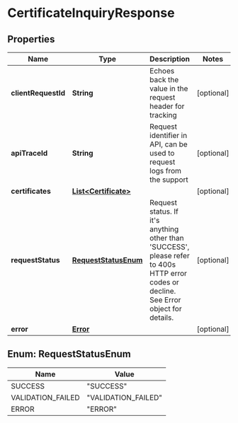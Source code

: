 
# CertificateInquiryResponse

## Properties
Name | Type | Description | Notes
------------ | ------------- | ------------- | -------------
**clientRequestId** | **String** | Echoes back the value in the request header for tracking |  [optional]
**apiTraceId** | **String** | Request identifier in API, can be used to request logs from the support |  [optional]
**certificates** | [**List&lt;Certificate&gt;**](Certificate.md) |  |  [optional]
**requestStatus** | [**RequestStatusEnum**](#RequestStatusEnum) | Request status. If it&#39;s anything other than &#39;SUCCESS&#39;, please refer to 400s HTTP error codes or decline. See Error object for details. |  [optional]
**error** | [**Error**](Error.md) |  |  [optional]


<a name="RequestStatusEnum"></a>
## Enum: RequestStatusEnum
Name | Value
---- | -----
SUCCESS | &quot;SUCCESS&quot;
VALIDATION_FAILED | &quot;VALIDATION_FAILED&quot;
ERROR | &quot;ERROR&quot;



